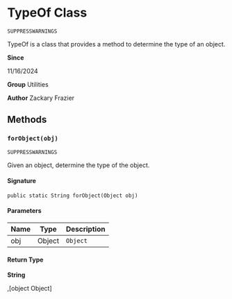 # TypeOf Class

`SUPPRESSWARNINGS`

TypeOf is a class that provides a method to determine the type of an object.

**Since** 

11/16/2024

**Group** Utilities

**Author** Zackary Frazier

## Methods
### `forObject(obj)`

`SUPPRESSWARNINGS`

Given an object, determine the type of the object.

#### Signature
```apex
public static String forObject(Object obj)
```

#### Parameters
| Name | Type | Description |
|------|------|-------------|
| obj | Object | `Object` |

#### Return Type
**String**

,[object Object]